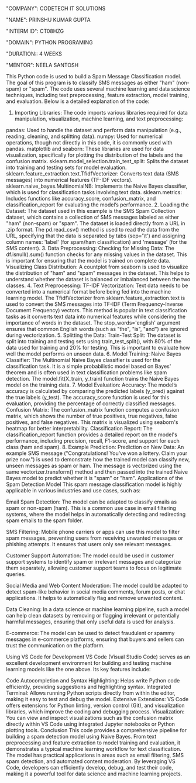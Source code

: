 "COMPANY": CODETECH IT SOLUTIONS

"NAME": PRINSHU KUMAR GUPTA

"INTERM ID": CT08HZG

"DOMAIN": PYTHON PROGRAMING

"DURATION:: 4 WEEKS

"MENTOR": NEELA SANTOSH

This Python code is used to build a Spam Message Classification model. The goal of this program is to classify SMS messages as either "ham" (non-spam) or "spam". The code uses several machine learning and data science techniques, including text preprocessing, feature extraction, model training, and evaluation. Below is a detailed explanation of the code:

1. Importing Libraries:
The code imports various libraries required for data manipulation, visualization, machine learning, and text preprocessing:

pandas: Used to handle the dataset and perform data manipulation (e.g., reading, cleaning, and splitting data).
numpy: Used for numerical operations, though not directly in this code, it is commonly used with pandas.
matplotlib and seaborn: These libraries are used for data visualization, specifically for plotting the distribution of the labels and the confusion matrix.
sklearn.model_selection.train_test_split: Splits the dataset into training and testing sets for model evaluation.
sklearn.feature_extraction.text.TfidfVectorizer: Converts text data (SMS messages) into numerical features (TF-IDF vectors).
sklearn.naive_bayes.MultinomialNB: Implements the Naive Bayes classifier, which is used for classification tasks involving text data.
sklearn.metrics: Includes functions like accuracy_score, confusion_matrix, and classification_report for evaluating the model’s performance.
2. Loading the Dataset:
The dataset used in this example is the SMS Spam Collection dataset, which contains a collection of SMS messages labeled as either "ham" (non-spam) or "spam".
The dataset is loaded directly from a URL in .zip format. The pd.read_csv() method is used to read the data from the URL, specifying that the data is separated by tabs (sep='\t') and assigning column names: 'label' (for spam/ham classification) and 'message' (for the SMS content).
3. Data Preprocessing:
Checking for Missing Data: The df.isnull().sum() function checks for any missing values in the dataset. This is important for ensuring that the model is trained on complete data.
Visualizing Class Distribution: A countplot from seaborn is used to visualize the distribution of "ham" and "spam" messages in the dataset. This helps to understand whether the dataset is balanced or imbalanced between the two classes.
4. Text Preprocessing:
TF-IDF Vectorization: Text data needs to be converted into a numerical format before being fed into the machine learning model. The TfidfVectorizer from sklearn.feature_extraction.text is used to convert the SMS messages into TF-IDF (Term Frequency-Inverse Document Frequency) vectors. This method is popular in text classification tasks as it converts text data into numerical features while considering the importance of words in the dataset.
The stop_words='english' argument ensures that common English words (such as "the", "is", "and") are ignored during vectorization.
5. Splitting the Data:
Train-Test Split: The dataset is split into training and testing sets using train_test_split(), with 80% of the data used for training and 20% for testing. This is important to evaluate how well the model performs on unseen data.
6. Model Training:
Naive Bayes Classifier: The Multinomial Naive Bayes classifier is used for the classification task. It is a simple probabilistic model based on Bayes' theorem and is often used in text classification problems like spam detection.
The model.fit(X_train, y_train) function trains the Naive Bayes model on the training data.
7. Model Evaluation:
Accuracy: The model’s accuracy is calculated by comparing the predicted labels (y_pred) against the true labels (y_test). The accuracy_score function is used for this evaluation, providing the percentage of correctly classified messages.
Confusion Matrix: The confusion_matrix function computes a confusion matrix, which shows the number of true positives, true negatives, false positives, and false negatives. This matrix is visualized using seaborn's heatmap for better interpretability.
Classification Report: The classification_report function provides a detailed report on the model's performance, including precision, recall, F1-score, and support for each class (ham and spam).
8. Example Prediction:
Prediction on New Data: An example SMS message ("Congratulations! You've won a lottery. Claim your prize now.") is used to demonstrate how the trained model can classify new, unseen messages as spam or ham.
The message is vectorized using the same vectorizer.transform() method and then passed into the trained Naive Bayes model to predict whether it is "spam" or "ham".
Applications of the Spam Detection Model
This spam message classification model is highly applicable in various industries and use cases, such as:

Email Spam Detection: The model can be adapted to classify emails as spam or non-spam (ham). This is a common use case in email filtering systems, where the model helps in automatically detecting and redirecting spam emails to the spam folder.

SMS Filtering: Mobile phone carriers or apps can use this model to filter spam messages, preventing users from receiving unwanted messages or phishing attempts. It ensures that users only see relevant messages.

Customer Support Automation: The model could be used in customer support systems to identify spam or irrelevant messages and categorize them separately, allowing customer support teams to focus on legitimate queries.

Social Media and Web Content Moderation: The model could be adapted to detect spam-like behavior in social media comments, forum posts, or chat applications. It helps to automatically flag and remove unwanted content.

Data Cleaning: In a data science or machine learning pipeline, such a model can help clean datasets by removing or flagging irrelevant or potentially harmful messages, ensuring that only useful data is used for analysis.

E-commerce: The model can be used to detect fraudulent or spammy messages in e-commerce platforms, ensuring that buyers and sellers can trust the communication on the platform.

Using VS Code for Development
VS Code (Visual Studio Code) serves as an excellent development environment for building and testing machine learning models like the one above. Its key features include:

Code Autocompletion and Syntax Highlighting: Helps write Python code efficiently, providing suggestions and highlighting syntax.
Integrated Terminal: Allows running Python scripts directly from within the editor, making it easy to test and debug the model.
Extensive Extensions: VS Code offers extensions for Python linting, version control (Git), and visualization libraries, which improve the coding and debugging process.
Visualization: You can view and inspect visualizations such as the confusion matrix directly within VS Code using integrated Jupyter notebooks or Python plotting tools.
Conclusion
This code provides a comprehensive pipeline for building a spam detection model using Naive Bayes. From text preprocessing and feature extraction to model training and evaluation, it demonstrates a typical machine learning workflow for text classification. The model has practical applications in areas such as email filtering, SMS spam detection, and automated content moderation. By leveraging VS Code, developers can efficiently develop, debug, and test their code, making it a powerful tool for data science and machine learning projects.



